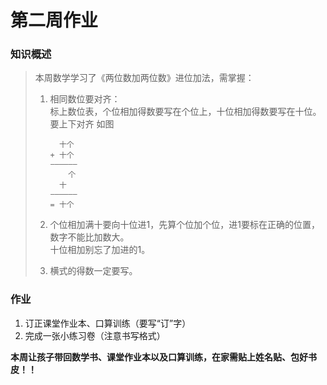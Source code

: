 # 第二周作业

### 知识概述

> 本周数学学习了《两位数加两位数》进位加法，需掌握：  
> 1. 相同数位要对齐：  
>    标上数位表，个位相加得数要写在个位上，十位相加得数要写在十位。  
>    要上下对齐 如图  
>    ```plaintext
>      十个
>    + 十个
>    ——————
>        个
>      十  
>    ——————
>    = 十个
>    ```
> 2. 个位相加满十要向十位进1，先算个位加个位，进1要标在正确的位置，数字不能比加数大。  
>    十位相加别忘了加进的1。  
> 
> 3. 横式的得数一定要写。  

### 作业

1. 订正课堂作业本、口算训练（️要写“订”字）  
2. 完成一张小练习卷（注意书写格式）

**本周让孩子带回数学书、课堂作业本以及口算训练，在家需贴上姓名贴、包好书皮！！**

